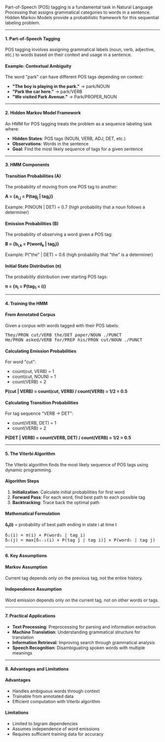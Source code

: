 Part-of-Speech (POS) tagging is a fundamental task in Natural Language Processing that assigns grammatical categories to words in a sentence. Hidden Markov Models provide a probabilistic framework for this sequential labeling problem.

---

#### 1. Part-of-Speech Tagging

POS tagging involves assigning grammatical labels (noun, verb, adjective, etc.) to words based on their context and usage in a sentence.

#### Example: Contextual Ambiguity

The word "park" can have different POS tags depending on context:

- **"The boy is playing in the **park**."** → park/NOUN
- **"**Park** the car here."** → park/VERB
- **"We visited **Park** Avenue."** → Park/PROPER_NOUN

---

#### 2. Hidden Markov Model Framework

An HMM for POS tagging treats the problem as a sequence labeling task where:

- **Hidden States**: POS tags (NOUN, VERB, ADJ, DET, etc.)
- **Observations**: Words in the sentence
- **Goal**: Find the most likely sequence of tags for a given sentence

---

#### 3. HMM Components

#### **Transition Probabilities (A)**

The probability of moving from one POS tag to another:

**A = {a<sub>i,j</sub> = P(tag<sub>j</sub> | tag<sub>i</sub>)}**

Example: P(NOUN | DET) = 0.7 (high probability that a noun follows a determiner)

#### **Emission Probabilities (B)**

The probability of observing a word given a POS tag:

**B = {b<sub>i,k</sub> = P(word<sub>k</sub> | tag<sub>i</sub>)}**

Example: P("the" | DET) = 0.6 (high probability that "the" is a determiner)

#### **Initial State Distribution (π)**

The probability distribution over starting POS tags:

**π = {π<sub>i</sub> = P(tag<sub>1</sub> = i)}**

---

#### 4. Training the HMM

#### **From Annotated Corpus**

Given a corpus with words tagged with their POS labels:

<pre>
They/PRON cut/VERB the/DET paper/NOUN ./PUNCT
He/PRON asked/VERB for/PREP his/PRON cut/NOUN ./PUNCT
</pre>

#### **Calculating Emission Probabilities**

For word "cut":

- count(cut, VERB) = 1
- count(cut, NOUN) = 1
- count(VERB) = 2

**P(cut | VERB) = count(cut, VERB) / count(VERB) = 1/2 = 0.5**

#### **Calculating Transition Probabilities**

For tag sequence "VERB → DET":

- count(VERB, DET) = 1
- count(VERB) = 2

**P(DET | VERB) = count(VERB, DET) / count(VERB) = 1/2 = 0.5**

---

#### 5. The Viterbi Algorithm

The Viterbi algorithm finds the most likely sequence of POS tags using dynamic programming.

#### **Algorithm Steps**

1. **Initialization**: Calculate initial probabilities for first word
2. **Forward Pass**: For each word, find best path to each possible tag
3. **Backtracking**: Trace back the optimal path

#### **Mathematical Formulation**

**δ<sub>t</sub>(i)** = probability of best path ending in state i at time t

<pre>
δ₁(i) = π(i) × P(word₁ | tag_i)
δₜ(j) = max[δₜ₋₁(i) × P(tag_j | tag_i)] × P(wordₜ | tag_j)
</pre>

---

#### 6. Key Assumptions

#### **Markov Assumption**

Current tag depends only on the previous tag, not the entire history.

#### **Independence Assumption**

Word emission depends only on the current tag, not on other words or tags.

---

#### 7. Practical Applications

- **Text Processing**: Preprocessing for parsing and information extraction
- **Machine Translation**: Understanding grammatical structure for translation
- **Information Retrieval**: Improving search through grammatical analysis
- **Speech Recognition**: Disambiguating spoken words with multiple meanings

---

#### 8. Advantages and Limitations

#### **Advantages**

- Handles ambiguous words through context
- Trainable from annotated data
- Efficient computation with Viterbi algorithm

#### **Limitations**

- Limited to bigram dependencies
- Assumes independence of word emissions
- Requires sufficient training data for accuracy
